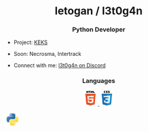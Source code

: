 <h1 align="center">letogan / l3t0g4n</h1>
<h3 align="center">Python Developer</h3>

- Project: <a href="https://dsc.gg/keks-app" target="_blank">KEKS</a>

- Soon: Necrosma, Intertrack

- Connect with me: <a href="https://discord.com/" target="_blank">l3t0g4n on Discord</a>

<h3 align="center">Languages</h3>
<p align="center"> 
  <a href="https://www.w3.org/html/" target="_blank" rel="noreferrer"> 
    <img src="https://raw.githubusercontent.com/devicons/devicon/master/icons/html5/html5-original-wordmark.svg" alt="html5" width="40" height="40"/> 
  </a> 
  <a href="https://www.w3schools.com/css/" target="_blank" rel="noreferrer"> 
    <img src="https://raw.githubusercontent.com/devicons/devicon/master/icons/css3/css3-original-wordmark.svg" alt="css3" width="40" height="40"/> 
  </a> 
</p>
  <a href="https://www.python.org" target="_blank" rel="noreferrer"> 
    <img src="https://raw.githubusercontent.com/devicons/devicon/master/icons/python/python-original.svg" alt="python" width="40" height="40"/> 
  </a>
</p>
